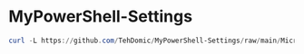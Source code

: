 # MyPowerShell-Settings

```powershell
curl -L https://github.com/TehDomic/MyPowerShell-Settings/raw/main/Microsoft.PowerShell_profile.ps1 -o $PROFILE.AllUsersCurrentHost
```
